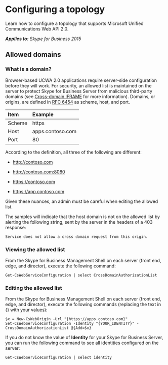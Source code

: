 
# Configuring a topology
Learn how to configure a topology that supports Microsoft Unified Communications Web API 2.0.


 _**Applies to:** Skype for Business 2015_

## Allowed domains


### What is a domain?

Browser-based UCWA 2.0 applications require server-side configuration before they will work. For security, an allowed list is maintained on the server to protect Skype for Business Server from malicious third-party domains (see [Cross-domain IFRAME](Cross_domainIFRAME.md) for more information). Domains, or origins, are defined in [RFC 6454](http://tools.ietf.org/html/rfc6454) as scheme, host, and port.



|**Item**|**Example**|
|:-----|:-----|
|Scheme|https|
|Host|apps.contoso.com|
|Port|80|
According to the definition, all three of the following are different:


- http://contoso.com
 
- http://contoso.com:8080
 
- https://contoso.com
 
- https://app.contoso.com
 
Given these nuances, an admin must be careful when editing the allowed list.

The samples will indicate that the host domain is not on the allowed list by alerting the following string, sent by the server in the headers of a 403 response:




```
Service does not allow a cross domain request from this origin.
```


### Viewing the allowed list

From the Skype for Business Management Shell on each server (front end, edge, and director), execute the following command:


```
Get-CsWebServiceConfiguration | select CrossDomainAuthorizationList
```


### Editing the allowed list

From the Skype for Business Management Shell on each server (front end, edge, and director), execute the following commands (replacing the text in {} with your values):


```
$x = New-CsWebOrigin -Url "{https://apps.contoso.com}"
Set-CsWebServiceConfiguration -Identity "{YOUR_IDENTITY}" -CrossDomainAuthorizationList @{Add=$x}

```

If you do not know the value of **Identity** for your Skype for Business Server, you can run the following command to see all identities configured on the server:




```
Get-CsWebServiceConfiguration | select identity

```

